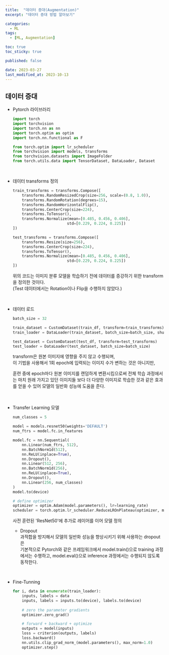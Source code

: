```yaml
---
title:  "데이터 증대(Augmentation)"
excerpt: "데이터 증대 방법 알아보기"

categories:
  - ML
tags:
  - [ML, Augmentation]

toc: true
toc_sticky: true

published: false

date: 2023-03-27
last_modified_at: 2023-10-13
---
```


## 데이터 증대  
- Pytorch 라이브러리  

    ```python
    import torch
    import torchvision
    import torch.nn as nn
    import torch.optim as optim
    import torch.nn.functional as F

    from torch.optim import lr_scheduler
    from torchvision import models, transforms
    from torchvision.datasets import ImageFolder
    from torch.utils.data import TensorDataset, DataLoader, Dataset
    ```
<br>  

- 데이터 transforms 정의  

  ```python
  train_transforms = transforms.Compose([
      transforms.RandomResizedCrop(size=256, scale=(0.8, 1.0)),
      transforms.RandomRotation(degrees=15),
      transforms.RandomHorizontalFlip(),
      transforms.CenterCrop(size=224),
      transforms.ToTensor(),
      transforms.Normalize(mean=[0.485, 0.456, 0.406],
                          std=[0.229, 0.224, 0.225])
  ])

  test_transforms = transforms.Compose([
      transforms.Resize(size=256),
      transforms.CenterCrop(size=224),
      transforms.ToTensor(),
      transforms.Normalize(mean=[0.485, 0.456, 0.406],
                          std=[0.229, 0.224, 0.225])
  ])
  ```
  위의 코드는 이미지 분류 모델을 학습하기 전에 데이터를 증강하기 위한 transform을 정의한 것이다.  
  (Test 데이터에서는 Rotation이나 Flip을 수행하지 않았다.)  
<br>  

- 데이터 로드  

  ```python
  batch_size = 32

  train_dataset = CustomDataset(train_df, transform=train_transforms)
  train_loader = DataLoader(train_dataset, batch_size=batch_size, shuffle=True)

  test_dataset = CustomDataset(test_df, transform=test_transforms)
  test_loader = DataLoader(test_dataset, batch_size=batch_size)
  ```
  transform은 원본 이미지에 영향을 주지 않고 수행되며,  
  이 기법을 사용해서 1회 epoch에 입력되는 이미지 수가 변하는 것은 아니지만,  

  훈련 중에 epoch마다 원본 이미지를 랜덤하게 변환시킴으로써 전체 학습 과정에서는 마치 원래 가지고 있던 이미지들 보다 더 다양한 이미지로 학습한 것과 같은 효과를 얻을 수 있어 모델의 일반화 성능에 도움을 준다.  
<br><br>  


- Transfer Learning 모델  

  ```python
  num_classes = 5

  model = models.resnet50(weights='DEFAULT')
  num_ftrs = model.fc.in_features

  model.fc = nn.Sequential(
      nn.Linear(num_ftrs, 512),
      nn.BatchNorm1d(512),
      nn.ReLU(inplace=True),
      nn.Dropout(),
      nn.Linear(512, 256),
      nn.BatchNorm1d(256),
      nn.ReLU(inplace=True),
      nn.Dropout(),
      nn.Linear(256, num_classes)
  )
  model.to(device)

  # define optimizer
  optimizer = optim.Adam(model.parameters(), lr=learning_rate)
  scheduler = torch.optim.lr_scheduler.ReduceLROnPlateau(optimizer, mode='min', factor=0.1, patience=3)
  ```
  사전 훈련된 'ResNet50'에 추가로 레이어를 이어 모델 정의  

  - Dropout  
  과적합을 방지해서 모델의 일반화 성능을 향상시키기 위해 사용하는 dropout은  
  기본적으로 Pytorch와 같은 프레임워크에서 model.train()으로 training 과정에서는 수행하고, model.eval()으로 inference 과정에서는 수행되지 않도록 동작한다.  
<br>  

- Fine-Tunning  

  ```python
  for i, data in enumerate(train_loader):
      inputs, labels = data
      inputs, labels = inputs.to(device), labels.to(device)
        
      # zero the parameter gradients
      optimizer.zero_grad()

      # forward + backward + optimize
      outputs = model(inputs)
      loss = criterion(outputs, labels)
      loss.backward()
      nn.utils.clip_grad_norm_(model.parameters(), max_norm=1.0)
      optimizer.step()
  ```
